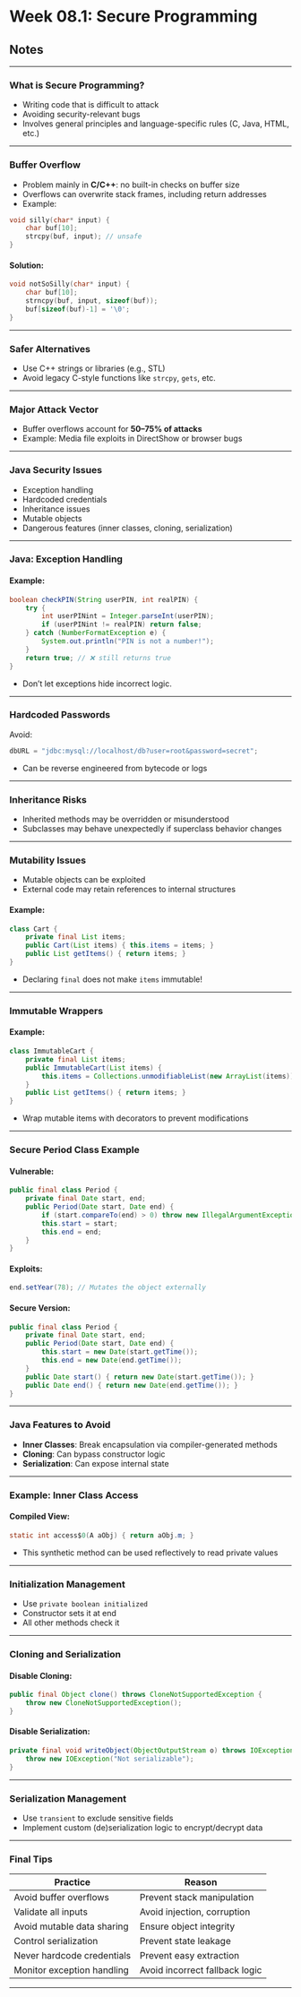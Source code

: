 
# Week 08.1: Secure Programming
## Notes
---

### What is Secure Programming?

- Writing code that is difficult to attack
- Avoiding security-relevant bugs
- Involves general principles and language-specific rules (C, Java, HTML, etc.)

---

### Buffer Overflow

- Problem mainly in **C/C++**: no built-in checks on buffer size
- Overflows can overwrite stack frames, including return addresses
- Example:
```c
void silly(char* input) {
    char buf[10];
    strcpy(buf, input); // unsafe
}
```

#### Solution:
```c
void notSoSilly(char* input) {
    char buf[10];
    strncpy(buf, input, sizeof(buf));
    buf[sizeof(buf)-1] = '\0';
}
```

---

### Safer Alternatives

- Use C++ strings or libraries (e.g., STL)
- Avoid legacy C-style functions like `strcpy`, `gets`, etc.

---

### Major Attack Vector

- Buffer overflows account for **50–75% of attacks**
- Example: Media file exploits in DirectShow or browser bugs

---

### Java Security Issues

- Exception handling
- Hardcoded credentials
- Inheritance issues
- Mutable objects
- Dangerous features (inner classes, cloning, serialization)

---

### Java: Exception Handling

#### Example:
```java
boolean checkPIN(String userPIN, int realPIN) {
    try {
        int userPINint = Integer.parseInt(userPIN);
        if (userPINint != realPIN) return false;
    } catch (NumberFormatException e) {
        System.out.println("PIN is not a number!");
    }
    return true; // ❌ still returns true
}
```

- Don’t let exceptions hide incorrect logic.

---

### Hardcoded Passwords

Avoid:
```java
dbURL = "jdbc:mysql://localhost/db?user=root&password=secret";
```

- Can be reverse engineered from bytecode or logs

---

### Inheritance Risks

- Inherited methods may be overridden or misunderstood
- Subclasses may behave unexpectedly if superclass behavior changes

---

### Mutability Issues

- Mutable objects can be exploited
- External code may retain references to internal structures

#### Example:
```java
class Cart {
    private final List items;
    public Cart(List items) { this.items = items; }
    public List getItems() { return items; }
}
```
- Declaring `final` does not make `items` immutable!

---

### Immutable Wrappers

#### Example:
```java
class ImmutableCart {
    private final List items;
    public ImmutableCart(List items) {
        this.items = Collections.unmodifiableList(new ArrayList(items));
    }
    public List getItems() { return items; }
}
```

- Wrap mutable items with decorators to prevent modifications

---

### Secure Period Class Example

#### Vulnerable:
```java
public final class Period {
    private final Date start, end;
    public Period(Date start, Date end) {
        if (start.compareTo(end) > 0) throw new IllegalArgumentException();
        this.start = start;
        this.end = end;
    }
}
```

#### Exploits:
```java
end.setYear(78); // Mutates the object externally
```

#### Secure Version:
```java
public final class Period {
    private final Date start, end;
    public Period(Date start, Date end) {
        this.start = new Date(start.getTime());
        this.end = new Date(end.getTime());
    }
    public Date start() { return new Date(start.getTime()); }
    public Date end() { return new Date(end.getTime()); }
}
```

---

### Java Features to Avoid

- **Inner Classes**: Break encapsulation via compiler-generated methods
- **Cloning**: Can bypass constructor logic
- **Serialization**: Can expose internal state

---

### Example: Inner Class Access

#### Compiled View:
```java
static int access$0(A aObj) { return aObj.m; }
```

- This synthetic method can be used reflectively to read private values

---

### Initialization Management

- Use `private boolean initialized`
- Constructor sets it at end
- All other methods check it

---

### Cloning and Serialization

#### Disable Cloning:
```java
public final Object clone() throws CloneNotSupportedException {
    throw new CloneNotSupportedException();
}
```

#### Disable Serialization:
```java
private final void writeObject(ObjectOutputStream o) throws IOException {
    throw new IOException("Not serializable");
}
```

---

### Serialization Management

- Use `transient` to exclude sensitive fields
- Implement custom (de)serialization logic to encrypt/decrypt data

---

### Final Tips

| Practice                     | Reason                                     |
|-----------------------------|--------------------------------------------|
| Avoid buffer overflows      | Prevent stack manipulation                 |
| Validate all inputs         | Avoid injection, corruption                |
| Avoid mutable data sharing  | Ensure object integrity                    |
| Control serialization       | Prevent state leakage                      |
| Never hardcode credentials  | Prevent easy extraction                    |
| Monitor exception handling  | Avoid incorrect fallback logic             |

---
